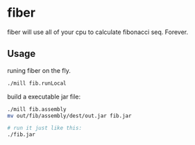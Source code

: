 # fiber
fiber will use all of your cpu to calculate fibonacci seq. Forever.

## Usage

runing fiber on the fly.

```bash
./mill fib.runLocal
```

build a executable jar file:

```bash
./mill fib.assembly
mv out/fib/assembly/dest/out.jar fib.jar

# run it just like this:
./fib.jar
```
